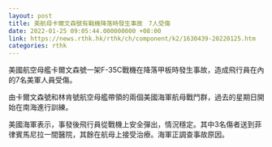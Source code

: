 ```yaml
---
layout: post
title: 美航母卡爾文森號有戰機降落時發生事故　7人受傷
date: 2022-01-25 09:05:44.000000000 +08:00
link: https://news.rthk.hk/rthk/ch/component/k2/1630439-20220125.htm
categories: rthk
---
```


美國航空母艦卡爾文森號一架F-35C戰機在降落甲板時發生事故，造成飛行員在內的7名美軍人員受傷。

由卡爾文森號和林肯號航空母艦帶領的兩個美國海軍航母戰鬥群，過去的星期日開始在南海進行訓練。

美國海軍表示，事發後飛行員從戰機上安全彈出，情況穩定。其中3名傷者送到菲律賓馬尼拉一間醫院，其餘在航母上接受治療。海軍正調查事故原因。
